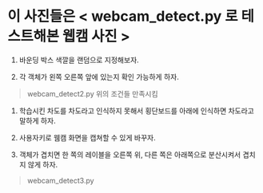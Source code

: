 # 이 사진들은 < webcam_detect.py 로 테스트해본 웹캠 사진 >

1. 바운딩 박스 색깔을 랜덤으로 지정해보자.

2. 각 객체가 왼쪽 오른쪽 앞에 있는지 확인 가능하게 하자.

> webcam_detect2.py 위의 조건들 만족시킴 

1. 학습시킨 차도를 차도라고 인식하지 못해서 횡단보드를 아래에 인식하면 차도라고 말하게 하자.

2. 사용자키로 웸캠 화면을 캡쳐할 수 있게 바꾸자.
  
3. 객체가 겹치면 한 쪽의 레이블을 오른쪽 위, 다른 쪽은 아래쪽으로 분산시켜서 겹치지 않게 하자.

> webcam_detect3.py

